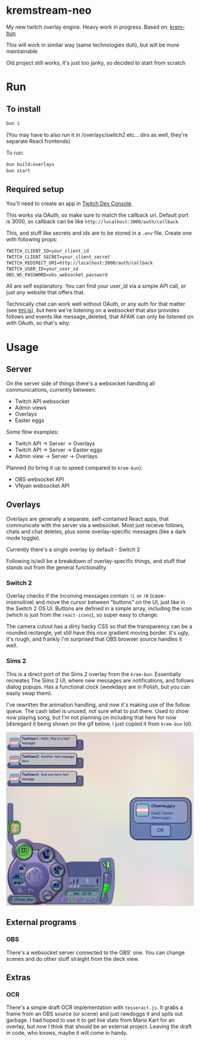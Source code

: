 # kremstream-neo

My new twitch overlay engine. Heavy work in progress.
Based on: [krem-bun](https://github.com/Rosalina121/krem-bun)

This will work in similar way (same technologies duh), but will be more maintainable

Old project still works, it's just too janky, so decided to start from scratch

# Run

## To install

```bash
bun i
```

(You may have to also run it in /overlays/switch2 etc... dirs as well, they're separate React frontends)

To run:

```bash
bun build:overlays
bun start
```

## Required setup
You'll need to create an app in [Twitch Dev Console](https://dev.twitch.tv/console/apps).

This works via OAuth, so make sure to match the callback uri. Default port is 3000, so callback can be like `http://localhost:3000/auth/callback`.

This, and stuff like secrets and ids are to be stored in a `.env` file. Create one with following props:

```
TWITCH_CLIENT_ID=your_client_id
TWITCH_CLIENT_SECRET=your_client_secret
TWITCH_REDIRECT_URI=http://localhost:3000/auth/callback
TWITCH_USER_ID=your_user_id
OBS_WS_PASSWORD=obs_websocket_password
```
All are self explanatory. You can find your user_id via a simple API call, or just any website that offers that.

Technically chat can work well without OAuth, or any auth for that matter (see [tmi.js](https://tmijs.com/)), but here we're listening on a websocket that also provides follows and events like message_deleted, that AFAIK can only be listened on with OAuth, so that's why.

# Usage
## Server
On the server side of things there's a websocket handling all communications, currently between:
- Twitch API websocket
- Admin views
- Overlays
- Easter eggs

Some flow examples:
- Twitch API -> Server -> Overlays
- Twitch API -> Server -> Easter eggs
- Admin view -> Server -> Overlays

Planned (to bring it up to speed compared to `krem-bun`):
- OBS websocket API
- VNyan websocket API

## Overlays
Overlays are generally a separate, self-contained React apps,
that communicate with the server via a websocket.
Most just receive follows, chats and chat deletes, plus some overlay-specific messages (like a dark mode toggle).

Currently there's a single overlay by default - Switch 2

Following is/will be a breakdown of overlay-specific things, and stuff
that stands out from the general functionality.

### Switch 2
Overlay checks if the incoming messages contain `!L` or `!R` (case-insensitive) and move the cursor between "buttons" on the UI,
just like in the Switch 2 OS UI. Buttons are defined in a simple array, including the icon (which is just from the `react-icons`), so super easy to change.

The camera cutout has a dirty hacky CSS so that the transparency can be a rounded rectangle, yet still have this nice gradient moving border. It's ugly, it's rough, and frankly I'm surprised that OBS browser source handles it well.

### Sims 2
This is a direct port of the Sims 2 overlay from the `krem-bun`.
Essentially recreates The Sims 2 UI, where new messages are notifications, and follows dialog popups. Has a functional clock (weekdays are in Polish, but you can easily swap them).

I've rewritten the animation handling, and now it's making use of the follow queue. The cash label is unused, not sure what to put there. Used to show now playing song, but I'm not planning on
including that here for now (disregard it being shown on the gif below, i just copied it from `krem-bun` lol).

![Sims 2](readme-assets/sims2.gif)

## External programs
### OBS
There's a websocket server connected to the OBS' one. You can change scenes and do other stuff straight from the deck view.

## Extras
### OCR
There's a simple draft OCR implementation with `tesseract.js`. It grabs a frame from an OBS source (or scene) and just rawdoggs it and spits out garbage.
I had hoped to use it to get live stats from Mario Kart for an overlay, but now I think that should be an external project. Leaving the draft in code, who knows, maybe it will come in handy.
